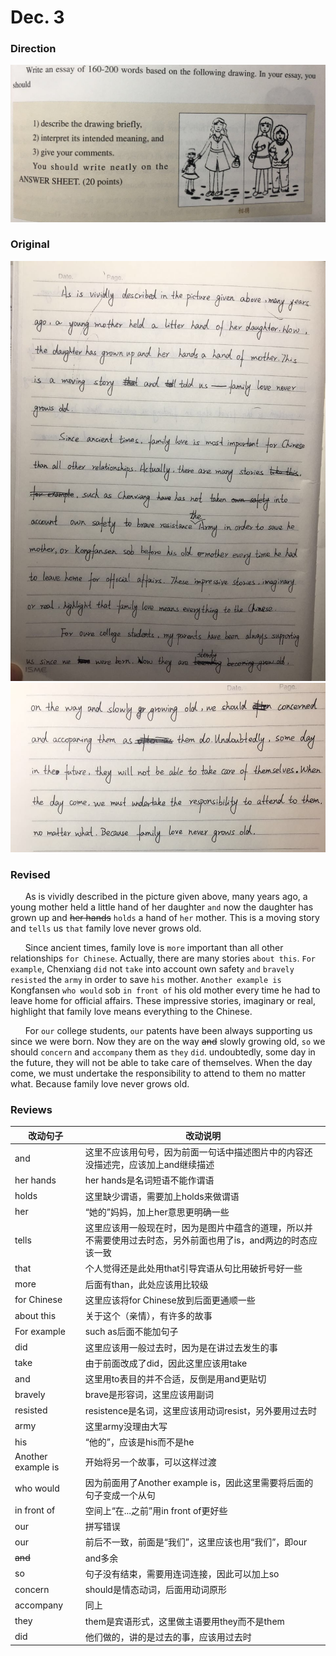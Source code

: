 # Dec. 3

### Direction

![alttext](/writings/12.3/1.jpg)

### Original

![alttext](/writings/12.3/2.jpg)
![alttext](/writings/12.3/3.jpg)

### Revised

&nbsp;&nbsp;&nbsp;&nbsp;&nbsp;&nbsp;As is vividly described in the picture given above, many years ago, a young mother held a little hand of her daughter `and` now the daughter has grown up and ~~her hands~~ `holds` a hand of `her` mother. This is a moving story and `tells` us `that` family love never grows old.

&nbsp;&nbsp;&nbsp;&nbsp;&nbsp;&nbsp;Since ancient times, family love is `more` important than all other relationships `for Chinese`. Actually, there are many stories `about this`. `For example`, Chenxiang `did` not `take` into account own safety `and` `bravely` `resisted` the `army` in order to save `his` mother. `Another example is` Kongfansen `who would` sob `in front of` his old mother every time he had to leave home for official affairs. These impressive stories, imaginary or real, highlight that family love means everything to the Chinese.

&nbsp;&nbsp;&nbsp;&nbsp;&nbsp;&nbsp;For `our` college students, `our` patents have been always supporting us since we were born. Now they are on the way ~~and~~ slowly growing old, `so` we should `concern` and `accompany` them as `they` `did`. undoubtedly, some day in the future, they will not be able to take care of themselves. When the day come, we must undertake the responsibility to attend to them no matter what. Because family love never grows old.

### Reviews

|改动句子|改动说明|
|---|---|
|and|这里不应该用句号，因为前面一句话中描述图片中的内容还没描述完，应该加上and继续描述|
|her hands|her hands是名词短语不能作谓语|
|holds|这里缺少谓语，需要加上holds来做谓语|
|her|“她的”妈妈，加上her意思更明确一些|
|tells|这里应该用一般现在时，因为是图片中蕴含的道理，所以并不需要使用过去时态，另外前面也用了is，and两边的时态应该一致|
|that|个人觉得还是此处用that引导宾语从句比用破折号好一些|
|more|后面有than，此处应该用比较级|
|for Chinese|这里应该将for Chinese放到后面更通顺一些|
|about this|关于这个（亲情），有许多的故事|
|For example|such as后面不能加句子|
|did|这里应该用一般过去时，因为是在讲过去发生的事|
|take|由于前面改成了did，因此这里应该用take|
|and|这里用to表目的并不合适，反倒是用and更贴切|
|bravely|brave是形容词，这里应该用副词|
|resisted|resistence是名词，这里应该用动词resist，另外要用过去时|
|army|这里army没理由大写|
|his|“他的”，应该是his而不是he|
|Another example is|开始将另一个故事，可以这样过渡|
|who would|因为前面用了Another example is，因此这里需要将后面的句子变成一个从句|
|in front of|空间上“在...之前”用in front of更好些|
|our|拼写错误|
|our|前后不一致，前面是“我们”，这里应该也用“我们”，即our|
|~~and~~|and多余|
|so|句子没有结束，需要用连词连接，因此可以加上so|
|concern|should是情态动词，后面用动词原形|
|accompany|同上|
|they|them是宾语形式，这里做主语要用they而不是them|
|did|他们做的，讲的是过去的事，应该用过去时|
